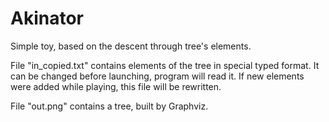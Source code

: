 # Akinator

Simple toy, based on the descent through tree's elements. 

File "in_copied.txt" contains elements of the tree in special typed format. It can be changed before launching, program will read it. If new elements were added while playing, this file will be rewritten.

File "out.png" contains a tree, built by Graphviz.
